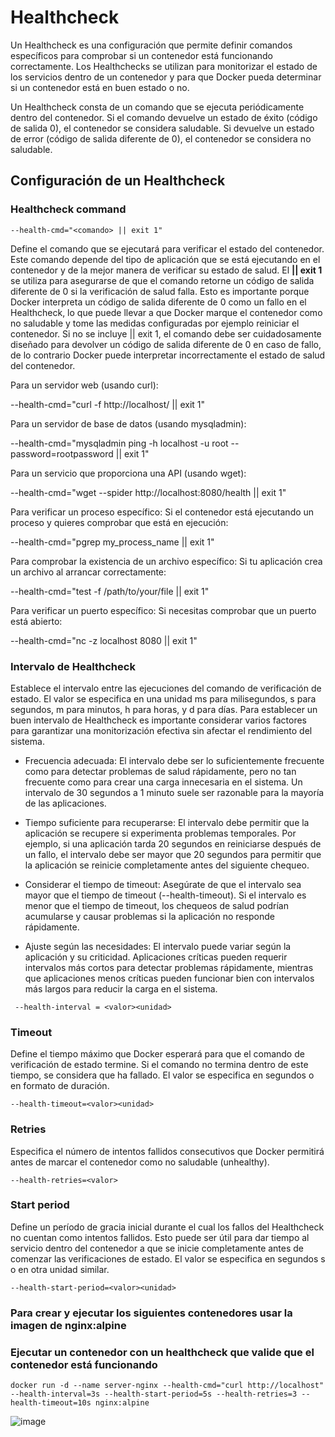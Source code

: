 # Healthcheck
Un Healthcheck es una configuración que permite definir comandos específicos para comprobar si un contenedor está funcionando correctamente. Los Healthchecks se utilizan para monitorizar el estado de los servicios dentro de un contenedor y para que Docker pueda determinar si un contenedor está en buen estado o no.

Un Healthcheck consta de un comando que se ejecuta periódicamente dentro del contenedor. Si el comando devuelve un estado de éxito (código de salida 0), el contenedor se considera saludable. Si devuelve un estado de error (código de salida diferente de 0), el contenedor se considera no saludable.

## Configuración de un Healthcheck
### Healthcheck command
```
--health-cmd="<comando> || exit 1"
```
Define el comando que se ejecutará para verificar el estado del contenedor. Este comando depende del tipo de aplicación que se está ejecutando en el contenedor y de la mejor manera de verificar su estado de salud. 
El **|| exit 1** se utiliza para asegurarse de que el comando retorne un código de salida diferente de 0 si la verificación de salud falla. Esto es importante porque Docker interpreta un código de salida diferente de 0 como un fallo en el Healthcheck, lo que puede llevar a que Docker marque el contenedor como no saludable y tome las medidas configuradas por ejemplo reiniciar el contenedor.
Si no se incluye || exit 1, el comando debe ser cuidadosamente diseñado para devolver un código de salida diferente de 0 en caso de fallo, de lo contrario Docker puede interpretar incorrectamente el estado de salud del contenedor.

Para un servidor web (usando curl):

--health-cmd="curl -f http://localhost/ || exit 1"

Para un servidor de base de datos (usando mysqladmin):

--health-cmd="mysqladmin ping -h localhost -u root --password=rootpassword || exit 1"

Para un servicio que proporciona una API (usando wget):

--health-cmd="wget --spider http://localhost:8080/health || exit 1"

Para verificar un proceso específico:
Si el contenedor está ejecutando un proceso y quieres comprobar que está en ejecución:

--health-cmd="pgrep my_process_name || exit 1"

Para comprobar la existencia de un archivo específico:
Si tu aplicación crea un archivo al arrancar correctamente:

--health-cmd="test -f /path/to/your/file || exit 1"

Para verificar un puerto específico:
Si necesitas comprobar que un puerto está abierto:

--health-cmd="nc -z localhost 8080 || exit 1"

### Intervalo de Healthcheck 
Establece el intervalo entre las ejecuciones del comando de verificación de estado. El valor se especifica en una unidad ms para milisegundos, s para segundos, m para minutos, h para horas, y d para días. Para establecer un buen intervalo de Healthcheck es importante considerar varios factores para garantizar una monitorización efectiva sin afectar el rendimiento del sistema. 

- Frecuencia adecuada: El intervalo debe ser lo suficientemente frecuente como para detectar problemas de salud rápidamente, pero no tan frecuente como para crear una carga innecesaria en el sistema. Un intervalo de 30 segundos a 1 minuto suele ser razonable para la mayoría de las aplicaciones.

- Tiempo suficiente para recuperarse: El intervalo debe permitir que la aplicación se recupere si experimenta problemas temporales. Por ejemplo, si una aplicación tarda 20 segundos en reiniciarse después de un fallo, el intervalo debe ser mayor que 20 segundos para permitir que la aplicación se reinicie completamente antes del siguiente chequeo.

- Considerar el tiempo de timeout: Asegúrate de que el intervalo sea mayor que el tiempo de timeout (--health-timeout). Si el intervalo es menor que el tiempo de timeout, los chequeos de salud podrían acumularse y causar problemas si la aplicación no responde rápidamente.

- Ajuste según las necesidades: El intervalo puede variar según la aplicación y su criticidad. Aplicaciones críticas pueden requerir intervalos más cortos para detectar problemas rápidamente, mientras que aplicaciones menos críticas pueden funcionar bien con intervalos más largos para reducir la carga en el sistema.
```
 --health-interval = <valor><unidad>
```

### Timeout
Define el tiempo máximo que Docker esperará para que el comando de verificación de estado termine. Si el comando no termina dentro de este tiempo, se considera que ha fallado. El valor se especifica en segundos o en formato de duración.
```
--health-timeout=<valor><unidad>
```
### Retries
Especifica el número de intentos fallidos consecutivos que Docker permitirá antes de marcar el contenedor como no saludable (unhealthy).
```
--health-retries=<valor>
```
### Start period
Define un período de gracia inicial durante el cual los fallos del Healthcheck no cuentan como intentos fallidos. Esto puede ser útil para dar tiempo al servicio dentro del contenedor a que se inicie completamente antes de comenzar las verificaciones de estado. El valor se especifica en segundos s o en otra unidad similar.
```
--health-start-period=<valor><unidad>
```

### Para crear y ejecutar los siguientes contenedores usar la imagen de nginx:alpine
### Ejecutar un contenedor con un healthcheck que valide que el contenedor está funcionando

```
docker run -d --name server-nginx --health-cmd="curl http://localhost" --health-interval=3s --health-start-period=5s --health-retries=3 --health-timeout=10s nginx:alpine
```
![image](https://github.com/xknuclesx/2024A-ISWD633-Practica4/assets/120606471/d6749d5e-949a-4045-bc54-08e478fa837a)
